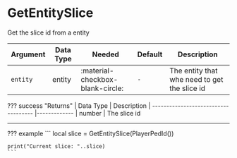 # GetEntitySlice
Get the slice id from a entity

| Argument              | Data Type                            | Needed                    | Default         | Description
| ----------------------| ------------------------------------ | ------------------------- |-----------------|-------------
| `entity`                | entity | :material-checkbox-blank-circle: | `-` | The entity that whe need to get the slice id

??? success "Returns"
    | Data Type                            | Description
    | ------------------------------------ |-------------
    | number | The slice id

---
??? example
    ```
    local slice = GetEntitySlice(PlayerPedId())

    print("Current slice: "..slice)
    ```